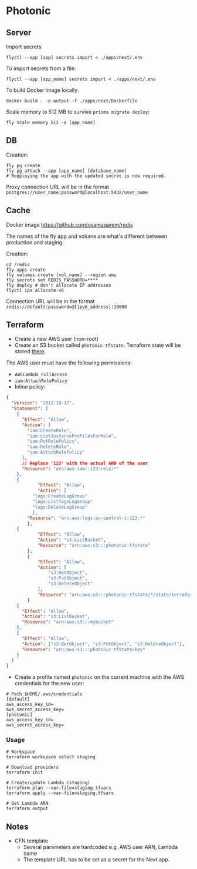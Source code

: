 # Photonic

## Server

Import secrets:

```
flyctl --app [app] secrets import < ./apps/next/.env
```

To import secrets from a file:

```
flyctl --app [app_name] secrets import < ./apps/next/.env
```

To build Docker image locally:

```
docker build . -o output -f ./apps/next/Dockerfile
```

Scale memory to 512 MB to survive `prisma migrate deploy`:

```
fly scale memory 512 -a [app_name]
```

## DB

Creation:

```
fly pg create
fly pg attach --app [app_name] [database_name]
# Redploying the app with the updated secret is now required.
```

Proxy connection URL will be in the format `postgres://user_name:password@localhost:5432/user_name`

## Cache

Docker image
https://github.com/osamaqarem/redis

The names of the fly app and volume are what's different between production and staging.

Creation:

```
cd /redis
fly apps create
fly volumes create [vol_name] --region ams
fly secrets set REDIS_PASSWORD=****
fly deploy # don't allocate IP addresses
flyctl ips allocate-v6
```

Connection URL will be in the format `redis://default:password=@[ipv6_address]:10000`

## Terraform

- Create a new AWS user (non-root)
- Create an S3 bucket called `photonic-tfstate`. Terraform state will be stored [there](https://developer.hashicorp.com/terraform/language/settings/backends/s3).

The AWS user must have the following permissions:

- `AWSLambda_FullAccess`
- `iam:AttachRolePolicy`
- Inline policy:

```json
{
  "Version": "2012-10-17",
  "Statement": [
    {
      "Effect": "Allow",
      "Action": [
        "iam:CreateRole",
        "iam:ListInstanceProfilesForRole",
        "iam:PutRolePolicy",
        "iam:DeleteRole",
        "iam:AttachRolePolicy"
      ],
      // Replace '123' with the actual ARN of the user
      "Resource": "arn:aws:iam::123:role/*"
    },
    {
		    "Effect": "Allow",
		    "Action": [
          "logs:CreateLogGroup"
          "logs:ListTagsLogGroup"
          "logs:DeleteLogGroup"
          ],
        "Resource": "arn:aws:logs:eu-central-1:123:*"
		},
    {
			"Effect": "Allow",
			"Action": "s3:ListBucket",
			"Resource": "arn:aws:s3:::photonic-tfstate"
		},
		{
			"Effect": "Allow",
			"Action": [
				"s3:GetObject",
				"s3:PutObject",
				"s3:DeleteObject"
			],
			"Resource": "arn:aws:s3:::photonic-tfstate/*/state/terraform.tfstate"
		}
    {
      "Effect": "Allow",
      "Action": "s3:ListBucket",
      "Resource": "arn:aws:s3:::mybucket"
    },
    {
      "Effect": "Allow",
      "Action": ["s3:GetObject", "s3:PutObject", "s3:DeleteObject"],
      "Resource": "arn:aws:s3:::photonic-tfstate/key"
    }
  ]
}
```

- Create a profile named `photonic` on the current machine with the AWS credentials for the new user:

```shell
# Path $HOME/.aws/credentials
[default]
aws_access_key_id=
aws_secret_access_key=
[photonic]
aws_access_key_id=
aws_secret_access_key=
```

### Usage

```shell
# Workspace
terraform workspace select staging

# Download providers
terraform init

# Create/update Lambda (staging)
terraform plan --var-file=staging.tfvars
terraform apply --var-file=staging.tfvars

# Get Lambda ARN
terraform output
```

## Notes

- CFN template
  - Several parameters are hardcoded e.g. AWS user ARN, Lambda name
  - The template URL has to be set as a secret for the Next app.
